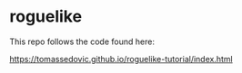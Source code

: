 # roguelike

This repo follows the code found here:

https://tomassedovic.github.io/roguelike-tutorial/index.html
